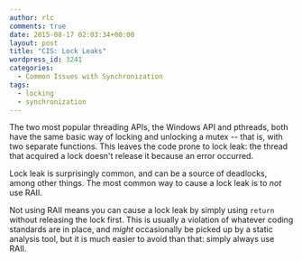 ```yaml
---
author: rlc
comments: true
date: 2015-08-17 02:03:34+00:00
layout: post
title: "CIS: Lock Leaks"
wordpress_id: 3241
categories:
  - Common Issues with Synchronization
tags:
  - locking
  - synchronization
---
```


The two most popular threading APIs, the Windows API and pthreads, both have the same basic way of locking and unlocking a mutex -- that is, with two separate functions. This leaves the code prone to lock leak: the thread that acquired a lock doesn't release it because an error occurred.

<!--more-->

Lock leak is surprisingly common, and can be a source of deadlocks, among other things. The most common way to cause a lock leak is to _not_ use RAII.

Not using RAII means you can cause a lock leak by simply using `return` without releasing the lock first. This is usually a violation of whatever coding standards are in place, and _might_ occasionally be picked up by a static analysis tool, but it is much easier to avoid than that: simply always use RAII.
